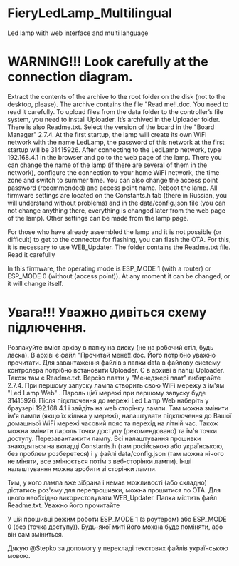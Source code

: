 # FieryLedLamp_Multilingual

Led lamp with web interface and multi language

# WARNING!!! Look carefully at the connection diagram.

Extract the contents of the archive to the root folder on the disk (not to the desktop, please).
The archive contains the file "Read me!!.doc. You need to read it carefully. To upload files from the data folder to the controller’s file system, you need to install Uploader. It’s archived in the Uploader folder. There is also Readme.txt. 
Select the version of the board in the "Board Manager" 2.7.4. At the first startup, the lamp will create its own WiFi network with the name LedLamp, the password of this network at the first startup will be 31415926. After connecting to the LedLamp network, type 192.168.4.1 in the browser and go to the web page of the lamp. There you can change the name of the lamp (if there are several of them in the network), configure the connection to your home WiFi network, the time zone and switch to summer time. You can also change the access point password (recommended) and access point name. Reboot the lamp.
All firmware settings are located on the Constants.h tab (there in Russian, you will understand without problems) and in the data/config.json file (you can not change anything there, everything is changed later from the web page of the lamp). Other settings can be made from the lamp page.

For those who have already assembled the lamp and it is not possible (or difficult) to get to the connector for flashing, you can flash the OTA. For this, it is necessary to use WEB_Updater. The folder contains the Readme.txt file. Read it carefully

In this firmware, the operating mode is ESP_MODE 1 (with a router) or ESP_MODE 0 (without (access point)).
At any moment it can be changed, or it will change itself.

# Увага!!! Уважно дивіться схему підлючення.

Розпакуйте вміст архіву в папку на диску (не на робочий стіл, будь ласка).
В архіві є файл "Прочитай мене!!.doc. Його потрібно уважно прочитати. Для завантаження файлів з папки data в файлову систему контролера потрібно встановити Uploader. Є в архиві в папці Uploader. Також там є Readme.txt. 
Версію плати у "Менеджері плат" вибирайте 2.7.4. При першому запуску лампа створить свою WiFi мережу з ім'ям "Led Lamp Web" . Пароль цієї мережі при першому запуску буде 31415926. Після підключення до мережі Led Lamp Web наберіть у браузері 192.168.4.1 і зайдіть на web сторінку лампи. Там можна змінити ім'я лампи (якщо їх кілька у мережі), налаштувати підключення до Вашої домашньої WiFi мережі часовий пояс та перехід на літній час. Також можна змінити пароль точки доступу (рекомендовано) та ім'я точки доступу. Перезавантажити лампу.
Всі налаштування прошивки знаходяться на вкладці Constants.h (там російською або українською, без проблем розберетеся) і у файлі data/config.json (там можна нічого не міняти, все змінюється потім з веб-сторінки лампи). Інші налаштування можна зробити зі сторінки лампи.

Тим, у кого лампа вже зібрана і немає можливості (або складно) дістатись роз'єму для перепрошивки, можна прошитися по ОТА. Для цього необхідно використовувати WEB_Updater. Папка містить файл Readme.txt. Уважно його прочитайте

У цій прошивці режим роботи ESP_MODE 1 (з роутером) або ESP_MODE 0 (без (точка доступу)).
Будь-якої миті його можна буде поміняти, або він сам зміниться.

Дякую @Stepko за допомогу у перекладі текстових файлів українською мовою.
